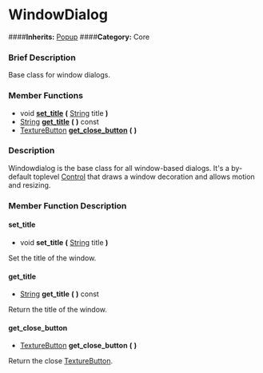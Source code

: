 #  WindowDialog  
####**Inherits:** [Popup](class_popup)
####**Category:** Core

###  Brief Description  
Base class for window dialogs.

###  Member Functions 
  * void  **[set&#95;title](#set_title)**  **(** [String](class_string) title  **)**
  * [String](class_string)  **[get&#95;title](#get_title)**  **(** **)** const
  * [TextureButton](class_texturebutton)  **[get&#95;close&#95;button](#get_close_button)**  **(** **)**

###  Description  
Windowdialog is the base class for all window-based dialogs. It's a by-default toplevel [Control](class_control) that draws a window decoration and allows motion and resizing.

###  Member Function Description  

#### <a name="set_title">set_title</a>
  * void  **set&#95;title**  **(** [String](class_string) title  **)**

Set the title of the window.

#### <a name="get_title">get_title</a>
  * [String](class_string)  **get&#95;title**  **(** **)** const

Return the title of the window.

#### <a name="get_close_button">get_close_button</a>
  * [TextureButton](class_texturebutton)  **get&#95;close&#95;button**  **(** **)**

Return the close [TextureButton](class_texturebutton).
